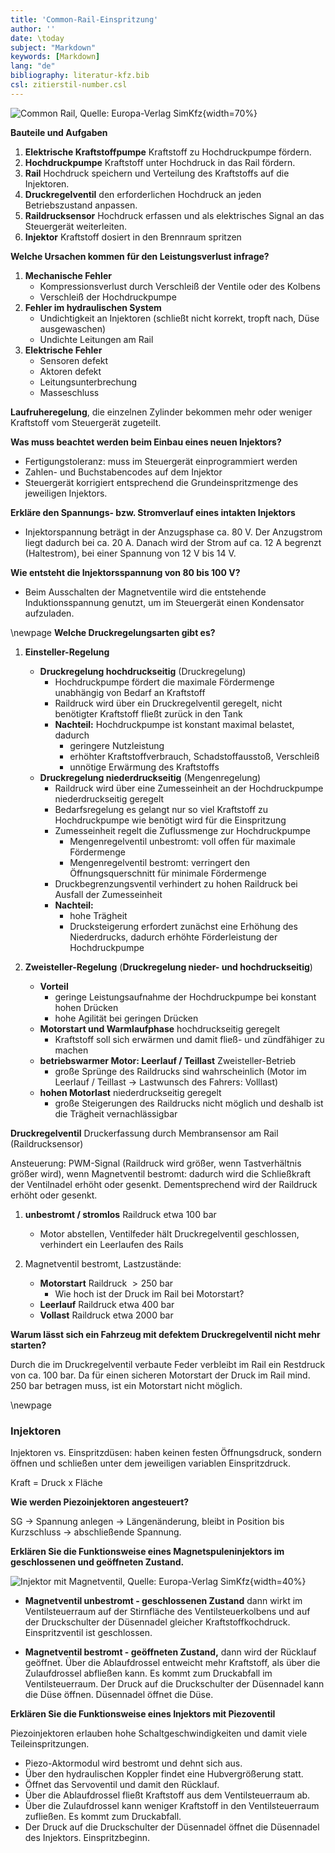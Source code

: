 ```yaml
---
title: 'Common-Rail-Einspritzung'
author: ''
date: \today
subject: "Markdown"
keywords: [Markdown]
lang: "de"
bibliography: literatur-kfz.bib 
csl: zitierstil-number.csl
---
```

<!-----------------------------
Quelle: Europa-Verlag SimKfz
![, Quelle: Europa-Verlag SimKfz](images/CR/.png){width=70%}

Quelle: Europa-Verlag Arbeitsblätter Kfz-Technik
ju 16-9-22 Common-Rail-Einspritzung
+------------------------------>


![Common Rail, Quelle: Europa-Verlag SimKfz](images/CR/Common-Rail.png){width=70%} 

**Bauteile und Aufgaben**

1. **Elektrische Kraftstoffpumpe** Kraftstoff zu Hochdruckpumpe fördern.
1. **Hochdruckpumpe** Kraftstoff unter Hochdruck in das Rail fördern.
1. **Rail** Hochdruck speichern und Verteilung des Kraftstoffs auf die Injektoren.
1. **Druckregelventil** den erforderlichen Hochdruck an jeden Betriebszustand anpassen.
1. **Raildrucksensor** Hochdruck erfassen und als elektrisches Signal an das Steuergerät weiterleiten.
1. **Injektor** Kraftstoff dosiert in den Brennraum spritzen


**Welche Ursachen kommen für den Leistungsverlust infrage?**

1. **Mechanische Fehler**
    - Kompressionsverlust durch Verschleiß der Ventile oder des Kolbens
    - Verschleiß der Hochdruckpumpe
1. **Fehler im hydraulischen System**
    - Undichtigkeit an Injektoren (schließt nicht korrekt, tropft nach, Düse ausgewaschen)
    - Undichte Leitungen am Rail
1. **Elektrische Fehler**
    - Sensoren defekt
    - Aktoren defekt
    - Leitungsunterbrechung
    - Masseschluss

**Laufruheregelung**, die einzelnen Zylinder bekommen mehr oder weniger Kraftstoff vom Steuergerät zugeteilt.

**Was muss beachtet werden beim Einbau eines neuen Injektors?**

- Fertigungstoleranz: muss im Steuergerät einprogrammiert werden
- Zahlen- und Buchstabencodes auf dem Injektor
- Steuergerät korrigiert entsprechend die Grundeinspritzmenge des jeweiligen Injektors.

**Erkläre den Spannungs- bzw. Stromverlauf eines intakten Injektors**

- Injektorspannung beträgt in der Anzugsphase ca. 80 V. Der Anzugstrom liegt dadurch bei ca. 20 A. Danach wird der Strom auf ca. 12 A begrenzt (Haltestrom), bei einer Spannung von 12 V bis 14 V.

**Wie entsteht die Injektorsspannung von 80 bis 100 V?**

- Beim Ausschalten der Magnetventile wird die entstehende Induktionsspannung genutzt, um im Steuergerät einen Kondensator aufzuladen.

\newpage
**Welche Druckregelungsarten gibt es?**

1. **Einsteller-Regelung**
    - **Druckregelung hochdruckseitig** (Druckregelung)
        - Hochdruckpumpe fördert die maximale Fördermenge unabhängig von Bedarf an Kraftstoff
        - Raildruck wird über ein Druckregelventil geregelt, nicht benötigter Kraftstoff fließt zurück in den Tank
        - **Nachteil:** Hochdruckpumpe ist konstant maximal belastet, dadurch 
            - geringere Nutzleistung
            - erhöhter Kraftstoffverbrauch, Schadstoffausstoß, Verschleiß 
            - unnötige Erwärmung des Kraftstoffs 
    - **Druckregelung niederdruckseitig** (Mengenregelung)
        - Raildruck wird über eine Zumesseinheit an der Hochdruckpumpe niederdruckseitig geregelt
        - Bedarfsregelung es gelangt nur so viel Kraftstoff zu Hochdruckpumpe wie benötigt wird für die Einspritzung
        - Zumesseinheit regelt die Zuflussmenge zur Hochdruckpumpe
            - Mengenregelventil unbestromt: voll offen für maximale Fördermenge
            - Mengenregelventil bestromt: verringert den Öffnungsquerschnitt für minimale Fördermenge       
        - Druckbegrenzungsventil verhindert zu hohen Raildruck bei Ausfall der Zumesseinheit
        - **Nachteil:** 
            - hohe Trägheit
            - Drucksteigerung erfordert zunächst eine Erhöhung des Niederdrucks, dadurch erhöhte Förderleistung der Hochdruckpumpe

1. **Zweisteller-Regelung** (**Druckregelung nieder- und hochdruckseitig**)
    - **Vorteil**
        - geringe Leistungsaufnahme der Hochdruckpumpe bei konstant hohen Drücken
        - hohe Agilität bei geringen Drücken
    - **Motorstart und Warmlaufphase** hochdruckseitig geregelt
        - Kraftstoff soll sich erwärmen und damit fließ- und zündfähiger zu machen
    - **betriebswarmer Motor: Leerlauf / Teillast** Zweisteller-Betrieb
        - große Sprünge des Raildrucks sind wahrscheinlich (Motor im Leerlauf / Teillast $\to$ Lastwunsch des Fahrers: Volllast)
    - **hohen Motorlast** niederdruckseitig geregelt
        - große Steigerungen des Raildrucks nicht möglich und deshalb ist die Trägheit vernachlässigbar



**Druckregelventil** Druckerfassung durch Membransensor am Rail (Raildrucksensor)

Ansteuerung: PWM-Signal (Raildruck wird größer, wenn Tastverhältnis größer wird), wenn Magnetventil bestromt: dadurch wird die Schließkraft der Ventilnadel erhöht oder gesenkt. Dementsprechend wird der Raildruck erhöht oder gesenkt.

1. **unbestromt / stromlos** Raildruck etwa $100~\text{bar}$
    - Motor abstellen, Ventilfeder hält Druckregelventil geschlossen, verhindert ein Leerlaufen des Rails

1. Magnetventil bestromt, Lastzustände:
    - **Motorstart** Raildruck $> 250~\text{bar}$ 
        - Wie hoch ist der Druck im Rail bei Motorstart?
    - **Leerlauf** Raildruck etwa $400~\text{bar}$
    - **Vollast** Raildruck etwa $2000~\text{bar}$ 

**Warum lässt sich ein Fahrzeug mit defektem Druckregelventil nicht mehr starten?**

Durch die im Druckregelventil verbaute Feder verbleibt im Rail ein Restdruck von ca. 100 bar. Da für einen sicheren Motorstart der Druck im Rail mind. 250 bar betragen muss, ist ein Motorstart nicht möglich.

\newpage
### Injektoren

Injektoren vs. Einspritzdüsen: haben keinen festen Öffnungsdruck, sondern öffnen und schließen unter dem jeweiligen variablen Einspritzdruck.

Kraft = Druck x Fläche


**Wie werden Piezoinjektoren angesteuert?**

SG $\to$ Spannung anlegen $\to$ Längenänderung, bleibt in Position bis Kurzschluss $\to$ abschließende Spannung.



**Erklären Sie die Funktionsweise eines Magnetspuleninjektors im geschlossenen und geöffneten Zustand.**

![Injektor mit Magnetventil, Quelle: Europa-Verlag SimKfz](images/CR/Wirkungsweise-Magnetventilinjektors.png){width=40%} 

- **Magnetventil unbestromt - geschlossenen Zustand** dann wirkt im Ventilsteuerraum auf der Stirnfläche des Ventilsteuerkolbens und auf der Druckschulter der Düsennadel gleicher Kraftstoffkochdruck. Einspritzventil ist geschlossen.

- **Magnetventil bestromt - geöffneten Zustand,** dann wird der Rücklauf geöffnet. Über die Ablaufdrossel entweicht mehr Kraftstoff, als über die Zulaufdrossel abfließen kann. Es kommt zum Druckabfall im Ventilsteuerraum. Der Druck auf die Druckschulter der Düsennadel kann die Düse öffnen. Düsennadel öffnet die Düse.

**Erklären Sie die Funktionsweise eines Injektors mit Piezoventil**

Piezoinjektoren erlauben hohe Schaltgeschwindigkeiten und damit viele Teileinspritzungen.

- Piezo-Aktormodul wird bestromt und dehnt sich aus.
- Über den hydraulischen Koppler findet eine Hubvergrößerung statt.
- Öffnet das Servoventil und damit den Rücklauf.
- Über die Ablaufdrossel fließt Kraftstoff aus dem Ventilsteuerraum ab.
- Über die Zulaufdrossel kann weniger Kraftstoff in den Ventilsteuerraum zufließen. Es kommt zum Druckabfall.
- Der Druck auf die Druckschulter der Düsennadel öffnet die Düsennadel des Injektors. Einspritzbeginn.

